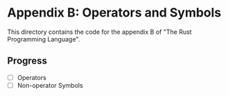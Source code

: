 # Appendix B: Operators and Symbols

This directory contains the code for the appendix B of "The Rust Programming
Language".

## Progress

- [ ] Operators
- [ ] Non-operator Symbols